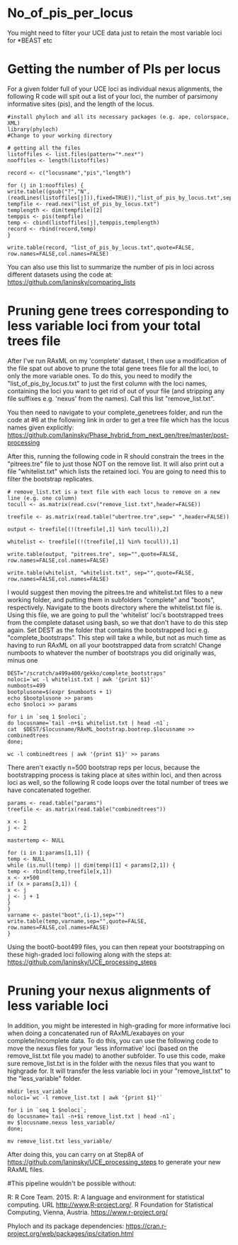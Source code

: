 # No_of_pis_per_locus
You might need to filter your UCE data just to retain the most variable loci for *BEAST etc

# Getting the number of PIs per locus
For a given folder full of your UCE loci as individual nexus alignments, the following R code will spit out a list of your loci, the number of parsimony informative sites (pis), and the length of the locus. 

```
#install phyloch and all its necessary packages (e.g. ape, colorspace, XML)
library(phyloch)
#Change to your working directory

# getting all the files
listoffiles <- list.files(pattern="*.nex*")
nooffiles <- length(listoffiles)

record <- c("locusname","pis","length")

for (j in 1:nooffiles) {
write.table((gsub("?","N",(readLines(listoffiles[j])),fixed=TRUE)),"list_of_pis_by_locus.txt",sep="",quote=FALSE,row.names=FALSE,col.names=FALSE)
tempfile <- read.nex("list_of_pis_by_locus.txt")
templength <- dim(tempfile)[2]
temppis <- pis(tempfile)
temp <- cbind(listoffiles[j],temppis,templength)
record <- rbind(record,temp)
}

write.table(record, "list_of_pis_by_locus.txt",quote=FALSE, row.names=FALSE,col.names=FALSE)

```

You can also use this list to summarize the number of pis in loci across different datasets using the code at: https://github.com/laninsky/comparing_lists

# Pruning gene trees corresponding to less variable loci from your total trees file
After I've run RAxML on my 'complete' dataset, I then use a modification of the file spat out above to prune the total gene trees file for all the loci, to only the more variable ones. To do this, you need to modify the "list_of_pis_by_locus.txt" to just the first column with the loci names, containing the loci you want to get rid of out of your file (and stripping any file suffixes e.g. 'nexus' from the names). Call this list "remove_list.txt". 

You then need to navigate to your complete_genetrees folder, and run the code at #6 at the following link in order to get a tree file which has the locus names given explicitly:
https://github.com/laninsky/Phase_hybrid_from_next_gen/tree/master/post-processing

After this, running the following code in R should constrain the trees in the "pitrees.tre" file to just those NOT on the remove list. It will also print out a file "whitelist.txt" which lists the retained loci. You are going to need this to filter the bootstrap replicates.

```
# remove_list.txt is a text file with each locus to remove on a new line (e.g. one column)
tocull <- as.matrix(read.csv("remove_list.txt",header=FALSE))

treefile <- as.matrix(read.table("ubertree.tre",sep=" ",header=FALSE))

output <- treefile[(!(treefile[,1] %in% tocull)),2]

whitelist <- treefile[(!(treefile[,1] %in% tocull)),1]

write.table(output, "pitrees.tre", sep="",quote=FALSE, row.names=FALSE,col.names=FALSE)

write.table(whitelist, "whitelist.txt", sep="",quote=FALSE, row.names=FALSE,col.names=FALSE)
```

I would suggest then moving the pitrees.tre and whitelist.txt files to a new working folder, and putting them in subfolders "complete" and "boots", respectively. Navigate to the boots directory where the whitelist.txt file is. Using this file, we are going to pull the 'whitelist' loci's bootstrapped trees from the complete dataset using bash, so we that don't have to do this step again. Set DEST as the folder that contains the bootstrapped loci e.g. "complete_bootstraps". This step will take a while, but not as much time as having to run RAxML on all your bootstrapped data from scratch! Change numboots to whatever the number of bootstraps you did originally was, minus one
```
DEST="/scratch/a499a400/gekko/complete_bootstraps"
noloci=`wc -l whitelist.txt | awk '{print $1}'`
numboots=499
bootplusone=$(expr $numboots + 1)
echo $bootplusone >> params
echo $noloci >> params

for i in `seq 1 $noloci`;
do locusname=`tail -n+$i whitelist.txt | head -n1`;
cat  $DEST/$locusname/RAxML_bootstrap.bootrep.$locusname >> combinedtrees
done;

wc -l combinedtrees | awk '{print $1}' >> params
```

There aren't exactly n=500 bootstrap reps per locus, because the bootstrapping process is taking place at sites within loci, and then across loci as well, so the following R code loops over the total number of trees we have concatenated together.

```
params <- read.table("params")
treefile <- as.matrix(read.table("combinedtrees"))

x <- 1
j <- 2

mastertemp <- NULL

for (i in 1:params[1,1]) {
temp <- NULL
while (is.null(temp) || dim(temp)[1] < params[2,1]) {
temp <- rbind(temp,treefile[x,1])
x <- x+500
if (x > params[3,1]) {
x <- j
j <- j + 1
}
}
varname <- paste("boot",(i-1),sep="")
write.table(temp,varname,sep="",quote=FALSE, row.names=FALSE,col.names=FALSE)
}
```

Using the boot0-boot499 files, you can then repeat your bootstrapping on these high-graded loci following along with the steps at: 
https://github.com/laninsky/UCE_processing_steps

# Pruning your nexus alignments of less variable loci
In addition, you might be interested in high-grading for more informative loci when doing a concatenated run of RAxML/exabayes on your complete/incomplete data. To do this, you can use the following code to move the nexus files for your 'less informative' loci (based on the remove_list.txt file you made) to another subfolder. To use this code, make sure remove_list.txt is in the folder with the nexus files that you want to highgrade for. It will transfer the less variable loci in your "remove_list.txt" to the "less_variable" folder.

```
mkdir less_variable
noloci=`wc -l remove_list.txt | awk '{print $1}'`

for i in `seq 1 $noloci`;
do locusname=`tail -n+$i remove_list.txt | head -n1`;
mv $locusname.nexus less_variable/
done;

mv remove_list.txt less_variable/
```

After doing this, you can carry on at Step8A of https://github.com/laninsky/UCE_processing_steps to generate your new RAxML files.



#This pipeline wouldn't be possible without:

R: R Core Team. 2015. R: A language and environment for statistical computing. URL http://www.R-project.org/. R Foundation for Statistical Computing, Vienna, Austria. https://www.r-project.org/

Phyloch and its package dependencies: https://cran.r-project.org/web/packages/ips/citation.html

